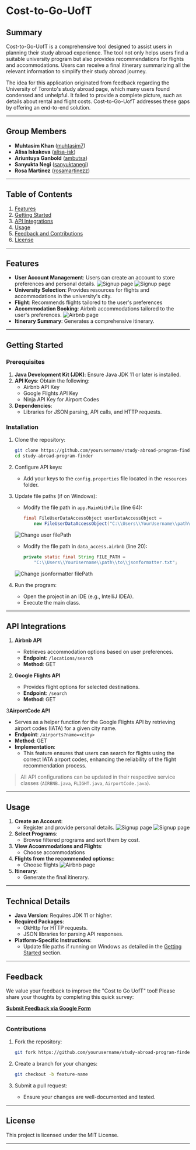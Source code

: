 # Cost-to-Go-UofT

## Summary

Cost-to-Go-UofT is a comprehensive tool designed to assist users in planning their study abroad experience. The tool not only helps users find a suitable university program but also provides recommendations for flights and accommodations. Users can receive a final itinerary summarizing all the relevant information to simplify their study abroad journey.

The idea for this application originated from feedback regarding the University of Toronto's study abroad page, which many users found condensed and unhelpful. It failed to provide a complete picture, such as details about rental and flight costs. Cost-to-Go-UofT addresses these gaps by offering an end-to-end solution.

---

## Group Members

- **Muhtasim Khan** ([muhtasim7](https://github.com/muhtasim7))
- **Alisa Iskakova** ([alisa-isk](https://github.com/alisa-isk))
- **Ariuntuya Ganbold** ([ambutsa](https://github.com/ambutsa))
- **Sanyukta Negi** ([sanyuktanegi](https://github.com/sanyuktanegi))
- **Rosa Martinez** ([rosamartinezz](https://github.com/rosamartinezz))

---

## Table of Contents

1. [Features](#features)
2. [Getting Started](#getting-started)
3. [API Integrations](#api-integrations)
4. [Usage](#usage)
5. [Feedback and Contributions](#feedback-and-contributions)
6. [License](#license)

---

## Features

- **User Account Management**: Users can create an account to store preferences and personal details.
  ![Signup page](docs/images/signup_page.png)
  ![Signup page](docs/images/login_page.png)
- **University Selection**: Provides resources for flights and accommodations in the university's city.
- **Flight**: Recommends flights tailored to the user's preferences
- **Accommodation Booking**:  Airbnb accommodations tailored to the user's preferences.
  ![Airbnb page](docs/images/airbnb_page.png)
- **Itinerary Summary**: Generates a comprehensive itinerary.

---

## Getting Started

### Prerequisites

1. **Java Development Kit (JDK)**: Ensure Java JDK 11 or later is installed.
2. **API Keys**: Obtain the following:
   - Airbnb API Key
   - Google Flights API Key
   - Ninja API Key for Airport Codes
3. **Dependencies**:
   - Libraries for JSON parsing, API calls, and HTTP requests.

### Installation

1. Clone the repository:
   ```bash
   git clone https://github.com/yourusername/study-abroad-program-finder.git
   cd study-abroad-program-finder
   ```

2. Configure API keys:
   - Add your keys to the `config.properties` file located in the `resources` folder.

3. Update file paths (if on Windows):
   - Modify the file path in `app.MainWithFile` (line 64):
     ```java
     final FileUserDataAccessObject userDataAccessObject = 
         new FileUserDataAccessObject("C:\\Users\\YourUsername\\path\\to\\users.csv");
     ```
   ![Change user filePath](docs/images/Change_user_file.png)
   - Modify the file path in `data_access.airbnb` (line 20):
     ```java
     private static final String FILE_PATH = 
         "C:\\Users\\YourUsername\\path\\to\\jsonformatter.txt";
     ```
   ![Change jsonformatter filePath](docs/images/Change_jasonformatter_filepath.png)

4. Run the program:
   - Open the project in an IDE (e.g., IntelliJ IDEA).
   - Execute the main class.

---

## API Integrations

1. **Airbnb API**
   - Retrieves accommodation options based on user preferences.
   - **Endpoint**: `/locations/search`
   - **Method**: GET

2. **Google Flights API**
   - Provides flight options for selected destinations.
   - **Endpoint**: `/search`
   - **Method**: GET

3**AirportCode API**
   - Serves as a helper function for the Google Flights API by retrieving airport codes (IATA) for a given city name.
   - **Endpoint**: `/airports?name=<city>`
   - **Method**: GET
   - **Implementation**:
      - This feature ensures that users can search for flights using the correct IATA airport codes, enhancing the reliability of the flight recommendation process.

> All API configurations can be updated in their respective service classes (`AIRBNB.java`, `FLIGHT.java`, `AirportCode.java`).

---

## Usage

1. **Create an Account**:
   - Register and provide personal details.
   ![Signup page](docs/images/signup_page.png)
   ![Signup page](docs/images/login_page.png)
2. **Select Programs**:
   - Browse filtered programs and sort them by cost.
3. **View Accommodations and Flights**:
   - Choose accommodations 
4. **Flights from the recommended options:**:
   - Choose flights
   ![Airbnb page](docs/images/airbnb_page.png)
5. **Itinerary**:
   - Generate the final itinerary.

---

## Technical Details

- **Java Version**: Requires JDK 11 or higher.
- **Required Packages**:
   - OkHttp for HTTP requests.
   - JSON libraries for parsing API responses.
- **Platform-Specific Instructions**:
   - Update file paths if running on Windows as detailed in the [Getting Started](#getting-started) section.

---

## Feedback 

We value your feedback to improve the "Cost to Go UofT" tool! Please share your thoughts by completing this quick survey:

[**Submit Feedback via Google Form**](https://docs.google.com/forms/d/e/1FAIpQLSfBQT9fWh2ThmqRl-7_cY-GtExRZ6i26OpZ8rm3esO8uuPirQ/viewform?embedded=true)


---

### Contributions

1. Fork the repository:
   ```bash
   git fork https://github.com/yourusername/study-abroad-program-finder.git
   ```

2. Create a branch for your changes:
   ```bash
   git checkout -b feature-name
   ```

3. Submit a pull request:
   - Ensure your changes are well-documented and tested.

---

## License

This project is licensed under the MIT License.

---